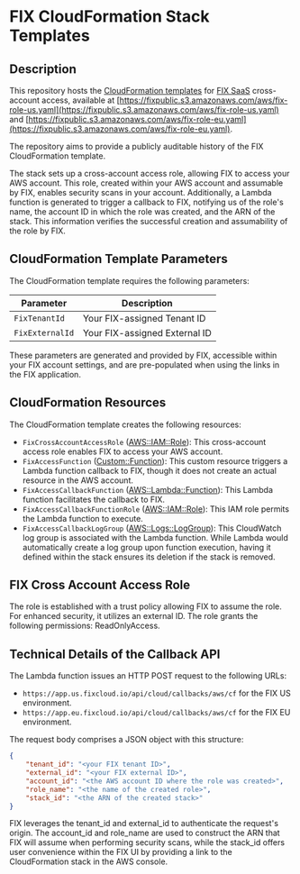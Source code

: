 # FIX CloudFormation Stack Templates

## Description

This repository hosts the [CloudFormation templates](https://console.aws.amazon.com/cloudformation/home#/stacks/create/review?templateURL=https://fixpublic.s3.amazonaws.com/aws/fix-role-dev-eu.yaml&stackName=FixAccess&param_FixTenantId=00000000-0000-0000-0000-000000000000&param_FixExternalId=00000000-0000-0000-0000-000000000000) for [FIX SaaS](https://fix.tt/) cross-account access, available at [https://fixpublic.s3.amazonaws.com/aws/fix-role-us.yaml](https://fixpublic.s3.amazonaws.com/aws/fix-role-us.yaml) and [https://fixpublic.s3.amazonaws.com/aws/fix-role-eu.yaml](https://fixpublic.s3.amazonaws.com/aws/fix-role-eu.yaml).

The repository aims to provide a publicly auditable history of the FIX CloudFormation template.

The stack sets up a cross-account access role, allowing FIX to access your AWS account. This role, created within your AWS account and assumable by FIX, enables security scans in your account. Additionally, a Lambda function is generated to trigger a callback to FIX, notifying us of the role's name, the account ID in which the role was created, and the ARN of the stack. This information verifies the successful creation and assumability of the role by FIX.

## CloudFormation Template Parameters

The CloudFormation template requires the following parameters:

| Parameter | Description |
| ---------- | ---------- |
| `FixTenantId`   | Your FIX-assigned Tenant ID |
| `FixExternalId` | Your FIX-assigned External ID |

These parameters are generated and provided by FIX, accessible within your FIX account settings, and are pre-populated when using the links in the FIX application.

## CloudFormation Resources

The CloudFormation template creates the following resources:

* `FixCrossAccountAccessRole` ([AWS::IAM::Role](https://docs.aws.amazon.com/AWSCloudFormation/latest/UserGuide/aws-resource-iam-role.html)): This cross-account access role enables FIX to access your AWS account.
* `FixAccessFunction` ([Custom::Function](https://docs.aws.amazon.com/AWSCloudFormation/latest/UserGuide/template-custom-resources-lambda.html)): This custom resource triggers a Lambda function callback to FIX, though it does not create an actual resource in the AWS account.
* `FixAccessCallbackFunction` ([AWS::Lambda::Function](https://docs.aws.amazon.com/AWSCloudFormation/latest/UserGuide/aws-resource-lambda-function.html)): This Lambda function facilitates the callback to FIX.
* `FixAccessCallbackFunctionRole` ([AWS::IAM::Role](https://docs.aws.amazon.com/AWSCloudFormation/latest/UserGuide/aws-resource-iam-role.html)): This IAM role permits the Lambda function to execute.
* `FixAccessCallbackLogGroup` ([AWS::Logs::LogGroup](https://docs.aws.amazon.com/AWSCloudFormation/latest/UserGuide/aws-resource-logs-loggroup.html)): This CloudWatch log group is associated with the Lambda function. While Lambda would automatically create a log group upon function execution, having it defined within the stack ensures its deletion if the stack is removed.

## FIX Cross Account Access Role

The role is established with a trust policy allowing FIX to assume the role. For enhanced security, it utilizes an external ID. The role grants the following permissions: ReadOnlyAccess.

## Technical Details of the Callback API

The Lambda function issues an HTTP POST request to the following URLs:
- `https://app.us.fixcloud.io/api/cloud/callbacks/aws/cf` for the FIX US environment.
- `https://app.eu.fixcloud.io/api/cloud/callbacks/aws/cf` for the FIX EU environment.

The request body comprises a JSON object with this structure:

```json
{
    "tenant_id": "<your FIX tenant ID>",
    "external_id": "<your FIX external ID>",
    "account_id": "<the AWS account ID where the role was created>",
    "role_name": "<the name of the created role>",
    "stack_id": "<the ARN of the created stack>"
}
```

FIX leverages the tenant_id and external_id to authenticate the request's origin. The account_id and role_name are used to construct the ARN that FIX will assume when performing security scans, while the stack_id offers user convenience within the FIX UI by providing a link to the CloudFormation stack in the AWS console.
